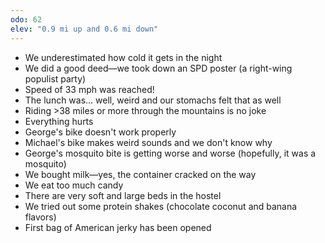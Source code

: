```yaml
---
odo: 62
elev: "0.9 mi up and 0.6 mi down"
---
```


- We underestimated how cold it gets in the night
- We did a good deed—we took down an SPD poster (a right-wing populist party)
- Speed of 33 mph was reached!
- The lunch was… well, weird and our stomachs felt that as well
- Riding >38 miles or more through the mountains is no joke
- Everything hurts
- George's bike doesn't work properly
- Michael's bike makes weird sounds and we don't know why
- George's mosquito bite is getting worse and worse (hopefully, it was a mosquito)
- We bought milk—yes, the container cracked on the way
- We eat too much candy
- There are very soft and large beds in the hostel
- We tried out some protein shakes (chocolate coconut and banana flavors)
- First bag of American jerky has been opened

